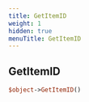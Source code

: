 ```yaml
---
title: GetItemID
weight: 1
hidden: true
menuTitle: GetItemID
---
```

## GetItemID
```perl
$object->GetItemID()
```